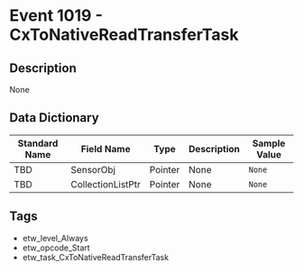 # Event 1019 - CxToNativeReadTransferTask

## Description
None

## Data Dictionary
|Standard Name|Field Name|Type|Description|Sample Value|
|---|---|---|---|---|
|TBD|SensorObj|Pointer|None|`None`|
|TBD|CollectionListPtr|Pointer|None|`None`|

## Tags
* etw_level_Always
* etw_opcode_Start
* etw_task_CxToNativeReadTransferTask